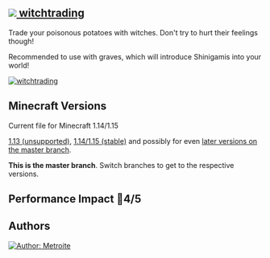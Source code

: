 ## [<img src="https://i.imgur.com/BjfNPDg.gif"> witchtrading](https://download.metroite.de/#/home?url=https://github.com/Metroite/datapacks/tree/master/witchtrading&rootDirectory=false)

Trade your poisonous potatoes with witches. Don't try to hurt their feelings though!

Recommended to use with graves, which will introduce Shinigamis into your world!

<a href="https://download.metroite.de/#/home?url=https://github.com/Metroite/datapacks/tree/master/witchtrading&rootDirectory=false" rel="Very nice potato you got there!">![witchtrading](witchtrading.png?raw=true "Very nice potato you got there!")</a>

## Minecraft Versions

Current file for Minecraft 1.14/1.15

[1.13 (unsupported)](https://github.com/Metroite/datapacks/tree/1.13), [1.14/1.15 (stable)](https://stable.metroite.de/) and possibly for even [later versions on the master branch](https://www.metroite.de/).

**This is the master branch**. Switch branches to get to the respective versions.

## Performance Impact &#x1F534;4/5

## Authors

<a href="https://github.com/Metroite"><img src="https://img.shields.io/badge/Author-Metroite-blue" alt="Author: Metroite"></a>
